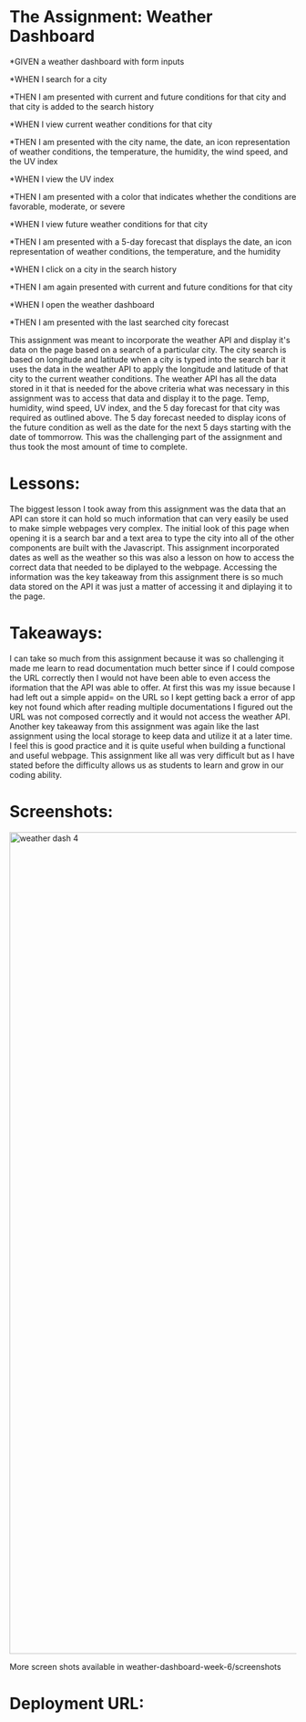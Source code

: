 # The Assignment: Weather Dashboard

*GIVEN a weather dashboard with form inputs

*WHEN I search for a city

*THEN I am presented with current and future conditions for that city and that city is added to the search history

*WHEN I view current weather conditions for that city

*THEN I am presented with the city name, the date, an icon representation of weather conditions, the temperature, the humidity, the wind speed, and the UV index

*WHEN I view the UV index

*THEN I am presented with a color that indicates whether the conditions are favorable, moderate, or severe

*WHEN I view future weather conditions for that city

*THEN I am presented with a 5-day forecast that displays the date, an icon representation of weather conditions, the temperature, and the humidity

*WHEN I click on a city in the search history

*THEN I am again presented with current and future conditions for that city

*WHEN I open the weather dashboard

*THEN I am presented with the last searched city forecast

This assignment was meant to incorporate the weather API and display it's data on the page based on a search of a particular city. The city search is based on longitude and latitude when a city is typed into the search bar it uses the data in the weather API to apply the longitude and latitude of that city to the current weather conditions. The weather API has all the data stored in it that is needed for the above criteria what was necessary in this assignment was to access that data and display it to the page. Temp, humidity, wind speed, UV index, and the 5 day forecast for that city was required as outlined above. The 5 day forecast needed to display icons of the future condition as well as the date for the next 5 days starting with the date of tommorrow. This was the challenging part of the assignment and thus took the most amount of time to complete. 

# Lessons:

The biggest lesson I took away from this assignment was the data that an API can store it can hold so much information that can very easily be used to make simple webpages very complex. The initial look of this page when opening it is a search bar and a text area to type the city into all of the other components are built with the Javascript. This assignment incorporated dates as well as the weather so this was also a lesson on how to access the correct data that needed to be diplayed to the webpage. Accessing the information was the key takeaway from this assignment there is so much data stored on the API it was just a matter of accessing it and diplaying it to the page. 

# Takeaways:

I can take so much from this assignment because it was so challenging it made me learn to read documentation much better since if I could compose the URL correctly then I would not have been able to even access the iformation that the API was able to offer. At first this was my issue because I had left out a simple appid= on the URL so I kept getting back a error of app key not found which after reading multiple documentations I figured out the URL was not composed correctly and it would not access the weather API. Another key takeaway from this assignment was again like the last assignment using the local storage to keep data and utilize it at a later time. I feel this is good practice and it is quite useful when building a functional and useful webpage. This assignment like all was very difficult but as I have stated before the difficulty allows us as students to learn and grow in our coding ability. 

# Screenshots:

<img width="1440" alt="weather dash 4" src="https://user-images.githubusercontent.com/73844796/106359080-39634180-62de-11eb-9b24-5f9da37cc9d5.png">

More screen shots available in weather-dashboard-week-6/screenshots

# Deployment URL: